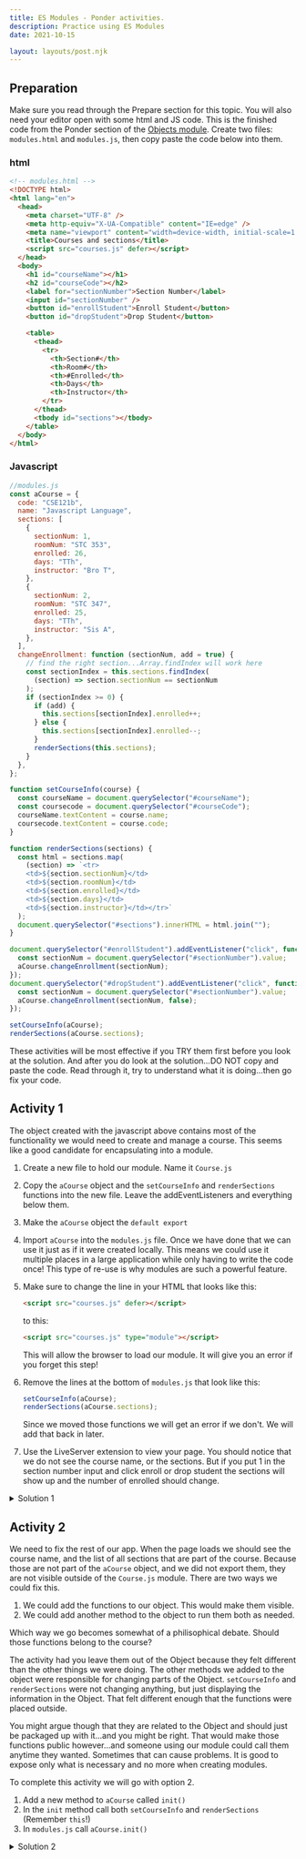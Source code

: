 ```yaml
---
title: ES Modules - Ponder activities.
description: Practice using ES Modules
date: 2021-10-15

layout: layouts/post.njk
---
```


## Preparation

Make sure you read through the Prepare section for this topic. You will also need your editor open with some html and JS code. This is the finished code from the Ponder section of the [Objects module](../../objects). Create two files: `modules.html` and `modules.js`, then copy paste the code below into them.

### html

```html
<!-- modules.html -->
<!DOCTYPE html>
<html lang="en">
  <head>
    <meta charset="UTF-8" />
    <meta http-equiv="X-UA-Compatible" content="IE=edge" />
    <meta name="viewport" content="width=device-width, initial-scale=1.0" />
    <title>Courses and sections</title>
    <script src="courses.js" defer></script>
  </head>
  <body>
    <h1 id="courseName"></h1>
    <h2 id="courseCode"></h2>
    <label for="sectionNumber">Section Number</label>
    <input id="sectionNumber" />
    <button id="enrollStudent">Enroll Student</button>
    <button id="dropStudent">Drop Student</button>

    <table>
      <thead>
        <tr>
          <th>Section#</th>
          <th>Room#</th>
          <th>#Enrolled</th>
          <th>Days</th>
          <th>Instructor</th>
        </tr>
      </thead>
      <tbody id="sections"></tbody>
    </table>
  </body>
</html>
```

### Javascript

```javascript
//modules.js
const aCourse = {
  code: "CSE121b",
  name: "Javascript Language",
  sections: [
    {
      sectionNum: 1,
      roomNum: "STC 353",
      enrolled: 26,
      days: "TTh",
      instructor: "Bro T",
    },
    {
      sectionNum: 2,
      roomNum: "STC 347",
      enrolled: 25,
      days: "TTh",
      instructor: "Sis A",
    },
  ],
  changeEnrollment: function (sectionNum, add = true) {
    // find the right section...Array.findIndex will work here
    const sectionIndex = this.sections.findIndex(
      (section) => section.sectionNum == sectionNum
    );
    if (sectionIndex >= 0) {
      if (add) {
        this.sections[sectionIndex].enrolled++;
      } else {
        this.sections[sectionIndex].enrolled--;
      }
      renderSections(this.sections);
    }
  },
};

function setCourseInfo(course) {
  const courseName = document.querySelector("#courseName");
  const coursecode = document.querySelector("#courseCode");
  courseName.textContent = course.name;
  coursecode.textContent = course.code;
}

function renderSections(sections) {
  const html = sections.map(
    (section) => `<tr>
    <td>${section.sectionNum}</td>
    <td>${section.roomNum}</td>
    <td>${section.enrolled}</td>
    <td>${section.days}</td>
    <td>${section.instructor}</td></tr>`
  );
  document.querySelector("#sections").innerHTML = html.join("");
}

document.querySelector("#enrollStudent").addEventListener("click", function () {
  const sectionNum = document.querySelector("#sectionNumber").value;
  aCourse.changeEnrollment(sectionNum);
});
document.querySelector("#dropStudent").addEventListener("click", function () {
  const sectionNum = document.querySelector("#sectionNumber").value;
  aCourse.changeEnrollment(sectionNum, false);
});

setCourseInfo(aCourse);
renderSections(aCourse.sections);
```

These activities will be most effective if you TRY them first before you look at the solution. And after you do look at the solution...DO NOT copy and paste the code. Read through it, try to understand what it is doing...then go fix your code.

## Activity 1

The object created with the javascript above contains most of the functionality we would need to create and manage a course. This seems like a good candidate for encapsulating into a module.

1. Create a new file to hold our module. Name it `Course.js`
2. Copy the `aCourse` object and the `setCourseInfo` and `renderSections` functions into the new file. Leave the addEventListeners and everything below them.
3. Make the `aCourse` object the `default export`
4. Import `aCourse` into the `modules.js` file. Once we have done that we can use it just as if it were created locally. This means we could use it multiple places in a large application while only having to write the code once! This type of re-use is why modules are such a powerful feature.
5. Make sure to change the line in your HTML that looks like this:

   ```html
   <script src="courses.js" defer></script>
   ```

   to this:

   ```html
   <script src="courses.js" type="module"></script>
   ```

   This will allow the browser to load our module. It will give you an error if you forget this step!

6. Remove the lines at the bottom of `modules.js` that look like this:
   ```javascript
   setCourseInfo(aCourse);
   renderSections(aCourse.sections);
   ```
   Since we moved those functions we will get an error if we don't. We will add that back in later.
7. Use the LiveServer extension to view your page. You should notice that we do not see the course name, or the sections. But if you put 1 in the section number input and click enroll or drop student the sections will show up and the number of enrolled should change.

<details>
<summary>Solution 1</summary>

```javascript
// Course.js
const aCourse = {
  code: "CSE121b",
  name: "Javascript Language",
  sections: [
    {
      sectionNum: 1,
      roomNum: "STC 353",
      enrolled: 26,
      days: "TTh",
      instructor: "Bro T",
    },
    {
      sectionNum: 2,
      roomNum: "STC 347",
      enrolled: 25,
      days: "TTh",
      instructor: "Sis A",
    },
  ],

  changeEnrollment: function (sectionNum, add = true) {
    // find the right section...Array.findIndex will work here
    const sectionIndex = this.sections.findIndex(
      (section) => section.sectionNum == sectionNum
    );
    if (sectionIndex >= 0) {
      if (add) {
        this.sections[sectionIndex].enrolled++;
      } else {
        this.sections[sectionIndex].enrolled--;
      }
      renderSections(this.sections);
    }
  },
};

function setCourseInfo(course) {
  const courseName = document.querySelector("#courseName");
  const coursecode = document.querySelector("#courseCode");
  courseName.textContent = course.name;
  coursecode.textContent = course.code;
}

function renderSections(sections) {
  const html = sections.map(
    (section) => `<tr>
      <td>${section.sectionNum}</td>
      <td>${section.roomNum}</td>
      <td>${section.enrolled}</td>
      <td>${section.days}</td>
      <td>${section.instructor}</td></tr>`
  );
  document.querySelector("#sections").innerHTML = html.join("");
}
export default aCourse;
```

```javascript
// modules.js
import aCourse from "./Course.js";

document.querySelector("#enrollStudent").addEventListener("click", function () {
  const sectionNum = document.querySelector("#sectionNumber").value;
  aCourse.changeEnrollment(sectionNum);
});
document.querySelector("#dropStudent").addEventListener("click", function () {
  const sectionNum = document.querySelector("#sectionNumber").value;
  aCourse.changeEnrollment(sectionNum, false);
});
```

</details>

## Activity 2

We need to fix the rest of our app. When the page loads we should see the course name, and the list of all sections that are part of the course. Because those are not part of the `aCourse` object, and we did not export them, they are not visible outside of the `Course.js` module. There are two ways we could fix this.

1. We could add the functions to our object. This would make them visible.
2. We could add another method to the object to run them both as needed.

Which way we go becomes somewhat of a philisophical debate. Should those functions belong to the course?

The activity had you leave them out of the Object because they felt different than the other things we were doing. The other methods we added to the object were responsible for changing parts of the Object. `setCourseInfo` and `renderSections` were not changing anything, but just displaying the information in the Object. That felt different enough that the functions were placed outside.

You might argue though that they are related to the Object and should just be packaged up with it...and you might be right. That would make those functions public however...and someone using our module could call them anytime they wanted. Sometimes that can cause problems. It is good to expose only what is necessary and no more when creating modules.

To complete this activity we will go with option 2.

1. Add a new method to `aCourse` called `init()`
2. In the `init` method call both `setCourseInfo` and `renderSections` (Remember `this`!)
3. In `modules.js` call `aCourse.init()`

<details>
<summary>Solution 2</summary>

```javascript
// Course.js
const aCourse = {
  code: "CSE121b",
  name: "Javascript Language",
  sections: [
    {
      sectionNum: 1,
      roomNum: "STC 353",
      enrolled: 26,
      days: "TTh",
      instructor: "Bro T",
    },
    {
      sectionNum: 2,
      roomNum: "STC 347",
      enrolled: 25,
      days: "TTh",
      instructor: "Sis A",
    },
  ],
  init() {
    setCourseInfo(this);
    renderSections(this.sections);
  },
  changeEnrollment: function (sectionNum, add = true) {
    // find the right section...Array.findIndex will work here
    const sectionIndex = this.sections.findIndex(
      (section) => section.sectionNum == sectionNum
    );
    if (sectionIndex >= 0) {
      if (add) {
        this.sections[sectionIndex].enrolled++;
      } else {
        this.sections[sectionIndex].enrolled--;
      }
      renderSections(this.sections);
    }
  },
};

function setCourseInfo(course) {
  const courseName = document.querySelector("#courseName");
  const coursecode = document.querySelector("#courseCode");
  courseName.textContent = course.name;
  coursecode.textContent = course.code;
}

function renderSections(sections) {
  const html = sections.map(
    (section) => `<tr>
      <td>${section.sectionNum}</td>
      <td>${section.roomNum}</td>
      <td>${section.enrolled}</td>
      <td>${section.days}</td>
      <td>${section.instructor}</td></tr>`
  );
  document.querySelector("#sections").innerHTML = html.join("");
}
export default aCourse;
```

```javascript
// modules.js
import aCourse from "./Course.js";

aCourse.init();
document.querySelector("#enrollStudent").addEventListener("click", function () {
  const sectionNum = document.querySelector("#sectionNumber").value;
  aCourse.changeEnrollment(sectionNum);
});
document.querySelector("#dropStudent").addEventListener("click", function () {
  const sectionNum = document.querySelector("#sectionNumber").value;
  aCourse.changeEnrollment(sectionNum, false);
});
```

</details>
